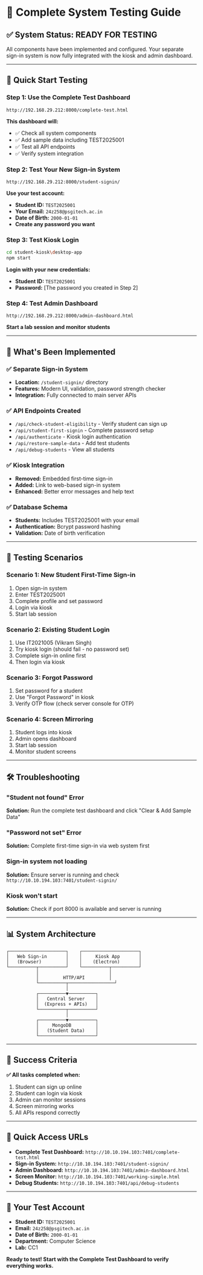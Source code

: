 # 🧪 Complete System Testing Guide

## ✅ **System Status: READY FOR TESTING**

All components have been implemented and configured. Your separate sign-in system is now fully integrated with the kiosk and admin dashboard.

---

## 🚀 **Quick Start Testing**

### **Step 1: Use the Complete Test Dashboard**
```
http://192.168.29.212:8000/complete-test.html
```

**This dashboard will:**
- ✅ Check all system components
- ✅ Add sample data including TEST2025001
- ✅ Test all API endpoints
- ✅ Verify system integration

### **Step 2: Test Your New Sign-in System**
```
http://192.168.29.212:8000/student-signin/
```

**Use your test account:**
- **Student ID:** `TEST2025001`
- **Your Email:** `24z258@psgitech.ac.in`
- **Date of Birth:** `2000-01-01`
- **Create any password you want**

### **Step 3: Test Kiosk Login**
```bash
cd student-kiosk\desktop-app
npm start
```

**Login with your new credentials:**
- **Student ID:** `TEST2025001`
- **Password:** [The password you created in Step 2]

### **Step 4: Test Admin Dashboard**
```
http://192.168.29.212:8000/admin-dashboard.html
```

**Start a lab session and monitor students**

---

## 🔧 **What's Been Implemented**

### **✅ Separate Sign-in System**
- **Location:** `/student-signin/` directory
- **Features:** Modern UI, validation, password strength checker
- **Integration:** Fully connected to main server APIs

### **✅ API Endpoints Created**
- `/api/check-student-eligibility` - Verify student can sign up
- `/api/student-first-signin` - Complete password setup
- `/api/authenticate` - Kiosk login authentication
- `/api/restore-sample-data` - Add test students
- `/api/debug-students` - View all students

### **✅ Kiosk Integration**
- **Removed:** Embedded first-time sign-in
- **Added:** Link to web-based sign-in system
- **Enhanced:** Better error messages and help text

### **✅ Database Schema**
- **Students:** Includes TEST2025001 with your email
- **Authentication:** Bcrypt password hashing
- **Validation:** Date of birth verification

---

## 🎯 **Testing Scenarios**

### **Scenario 1: New Student First-Time Sign-in**
1. Open sign-in system
2. Enter TEST2025001
3. Complete profile and set password
4. Login via kiosk
5. Start lab session

### **Scenario 2: Existing Student Login**
1. Use IT2021005 (Vikram Singh)
2. Try kiosk login (should fail - no password set)
3. Complete sign-in online first
4. Then login via kiosk

### **Scenario 3: Forgot Password**
1. Set password for a student
2. Use "Forgot Password" in kiosk
3. Verify OTP flow (check server console for OTP)

### **Scenario 4: Screen Mirroring**
1. Student logs into kiosk
2. Admin opens dashboard
3. Start lab session
4. Monitor student screens

---

## 🛠️ **Troubleshooting**

### **"Student not found" Error**
**Solution:** Run the complete test dashboard and click "Clear & Add Sample Data"

### **"Password not set" Error**
**Solution:** Complete first-time sign-in via web system first

### **Sign-in system not loading**
**Solution:** Ensure server is running and check `http://10.10.194.103:7401/student-signin/`

### **Kiosk won't start**
**Solution:** Check if port 8000 is available and server is running

---

## 📊 **System Architecture**

```
┌─────────────────────┐    ┌─────────────────────┐
│   Web Sign-in       │    │     Kiosk App       │
│   (Browser)         │    │    (Electron)       │
└──────────┬──────────┘    └──────────┬──────────┘
           │                          │
           │         HTTP/API         │
           └──────────┬─────────────────┘
                      │
           ┌──────────▼──────────┐
           │   Central Server    │
           │  (Express + APIs)   │
           └──────────┬──────────┘
                      │
           ┌──────────▼──────────┐
           │     MongoDB         │
           │   (Student Data)    │
           └─────────────────────┘
```

---

## 🎉 **Success Criteria**

**✅ All tasks completed when:**
1. Student can sign up online
2. Student can login via kiosk
3. Admin can monitor sessions
4. Screen mirroring works
5. All APIs respond correctly

---

## 🔗 **Quick Access URLs**

- **Complete Test Dashboard:** `http://10.10.194.103:7401/complete-test.html`
- **Sign-in System:** `http://10.10.194.103:7401/student-signin/`
- **Admin Dashboard:** `http://10.10.194.103:7401/admin-dashboard.html`
- **Screen Monitor:** `http://10.10.194.103:7401/working-simple.html`
- **Debug Students:** `http://10.10.194.103:7401/api/debug-students`

---

## 🎯 **Your Test Account**

- **Student ID:** `TEST2025001`
- **Email:** `24z258@psgitech.ac.in`
- **Date of Birth:** `2000-01-01`
- **Department:** Computer Science
- **Lab:** CC1

**Ready to test! Start with the Complete Test Dashboard to verify everything works.**
